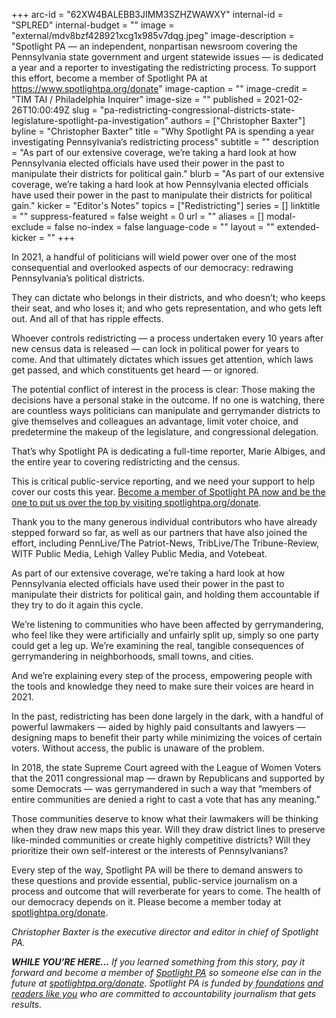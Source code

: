 +++
arc-id = "62XW4BALEBB3JIMM3SZHZWAWXY"
internal-id = "SPLRED"
internal-budget = ""
image = "external/mdv8bzf428921xcg1x985v7dqg.jpeg"
image-description = "Spotlight PA — an independent, nonpartisan newsroom covering the Pennsylvania state government and urgent statewide issues — is dedicated a year and a reporter to investigating the redistricting process. To support this effort, become a member of Spotlight PA at https://www.spotlightpa.org/donate"
image-caption = ""
image-credit = "TIM TAI / Philadelphia Inquirer"
image-size = ""
published = 2021-02-26T10:00:49Z
slug = "pa-redistricting-congressional-districts-state-legislature-spotlight-pa-investigation"
authors = ["Christopher Baxter"]
byline = "Christopher Baxter"
title = "Why Spotlight PA is spending a year investigating Pennsylvania’s redistricting process"
subtitle = ""
description = "As part of our extensive coverage, we’re taking a hard look at how Pennsylvania elected officials have used their power in the past to manipulate their districts for political gain."
blurb = "As part of our extensive coverage, we’re taking a hard look at how Pennsylvania elected officials have used their power in the past to manipulate their districts for political gain."
kicker = "Editor's Notes"
topics = ["Redistricting"]
series = []
linktitle = ""
suppress-featured = false
weight = 0
url = ""
aliases = []
modal-exclude = false
no-index = false
language-code = ""
layout = ""
extended-kicker = ""
+++

In 2021, a handful of politicians will wield power over one of the most consequential and overlooked aspects of our democracy: redrawing Pennsylvania’s political districts.

They can dictate who belongs in their districts, and who doesn’t; who keeps their seat, and who loses it; and who gets representation, and who gets left out. And all of that has ripple effects.

Whoever controls redistricting — a process undertaken every 10 years after new census data is released — can lock in political power for years to come. And that ultimately dictates which issues get attention, which laws get passed, and which constituents get heard — or ignored.

The potential conflict of interest in the process is clear: Those making the decisions have a personal stake in the outcome. If no one is watching, there are countless ways politicians can manipulate and gerrymander districts to give themselves and colleagues an advantage, limit voter choice, and predetermine the makeup of the legislature, and congressional delegation.

That’s why Spotlight PA is dedicating a full-time reporter, Marie Albiges, and the entire year to covering redistricting and the census.

This is critical public-service reporting, and we need your support to help cover our costs this year. <a href="https://checkout.fundjournalism.org/memberform?org_id=spotlightpa&campaign=7015G0000003b1TQAQ" target=_blank>Become a member of Spotlight PA now and be the one to put us over the top by visiting spotlightpa.org/donate</a>.

<script src="https://www.spotlightpa.org/embed.js" async></script><div data-spl-embed-version="1" data-spl-src="https://www.spotlightpa.org/embeds/cta/?eyebrow=BECOME%20A%20MEMBER&body=If%20you%20value%20unique%2C%20in-depth%20and%20hard-hitting%20accountability%20journalism%2C%20become%20a%20member%20of%20Spotlight%20PA%20now.&cta=CLICK%20TO%20CONTRIBUTE"></div>

Thank you to the many generous individual contributors who have already stepped forward so far, as well as our partners that have also joined the effort, including PennLive/The Patriot-News, TribLive/The Tribune-Review, WITF Public Media, Lehigh Valley Public Media, and Votebeat.

As part of our extensive coverage, we’re taking a hard look at how Pennsylvania elected officials have used their power in the past to manipulate their districts for political gain, and holding them accountable if they try to do it again this cycle.

We’re listening to communities who have been affected by gerrymandering, who feel like they were artificially and unfairly split up, simply so one party could get a leg up. We’re examining the real, tangible consequences of gerrymandering in neighborhoods, small towns, and cities.

And we’re explaining every step of the process, empowering people with the tools and knowledge they need to make sure their voices are heard in 2021.

In the past, redistricting has been done largely in the dark, with a handful of powerful lawmakers — aided by highly paid consultants and lawyers — designing maps to benefit their party while minimizing the voices of certain voters. Without access, the public is unaware of the problem.

In 2018, the state Supreme Court agreed with the League of Women Voters that the 2011 congressional map — drawn by Republicans and supported by some Democrats — was gerrymandered in such a way that “members of entire communities are denied a right to cast a vote that has any meaning.”

Those communities deserve to know what their lawmakers will be thinking when they draw new maps this year. Will they draw district lines to preserve like-minded communities or create highly competitive districts? Will they prioritize their own self-interest or the interests of Pennsylvanians?

Every step of the way, Spotlight PA will be there to demand answers to these questions and provide essential, public-service journalism on a process and outcome that will reverberate for years to come. The health of our democracy depends on it. Please become a member today at <a href="http://checkout.fundjournalism.org/memberform?org_id=spotlightpa&campaign=7015G0000003b1TQAQ">spotlightpa.org/donate</a>.

<script src="https://www.spotlightpa.org/embed.js" async></script><div data-spl-embed-version="1" data-spl-src="https://www.spotlightpa.org/embeds/tips/?tip_text=Do%20you%20have%20a%20tip%20or%20idea%20about%20how%20we%20should%20cover%20redistricting%20in%20Pennsylvania%3F%20Send%20it%20to%20us."></div>

<i>Christopher Baxter is the executive director and editor in chief of Spotlight PA.</i>

<i><b>WHILE YOU’RE HERE...</b></i><i> If you learned something from this story, pay it forward and become a member of </i><a href="https://www.spotlightpa.org/"><i>Spotlight PA</i></a><i> so someone else can in the future at </i><a href="http://checkout.fundjournalism.org/memberform?org_id=spotlightpa&campaign=701f4000000TVuIAAW" target=_blank><i>spotlightpa.org/donate</i></a><i>. Spotlight PA is funded by</i><a href="https://www.spotlightpa.org/support"><i> foundations</i></a><i> </i><a href="https://www.spotlightpa.org/support"><i>and readers like you</i></a><i> who are committed to accountability journalism that gets results.</i>
